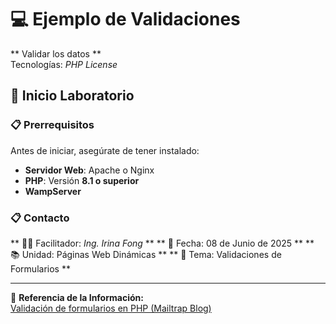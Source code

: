 # 💻 Ejemplo de Validaciones
** Validar los datos **  
Tecnologías: *PHP License*  

## 🚀 Inicio Laboratorio  

### 📋 Prerrequisitos  
Antes de iniciar, asegúrate de tener instalado:  
- **Servidor Web**: Apache o Nginx  
- **PHP**: Versión **8.1 o superior**  
- **WampServer**  

### 📋 Contacto  
 ** 👩‍🏫 Facilitador: *Ing. Irina Fong* **
 ** 📅 Fecha: 08 de Junio de 2025 ** 
 ** 📚 Unidad: Páginas Web Dinámicas **
 ** 📝 Tema: Validaciones de Formularios ** 

---

🔗 **Referencia de la Información:**  
[Validación de formularios en PHP (Mailtrap Blog)](https://mailtrap.io/blog/php-form-validation/#How-to-validate-a-form-in-PHP-using-script)  






